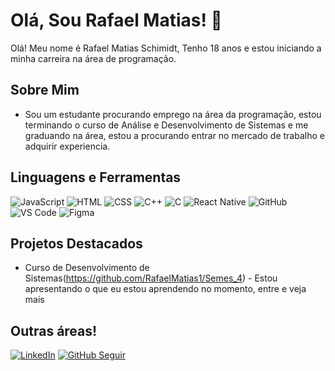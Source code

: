# Olá, Sou Rafael Matias! 👋

Olá! Meu nome é Rafael Matias Schimidt, Tenho 18 anos e estou iniciando a minha carreira na área de programação.


## Sobre Mim

 - Sou um estudante procurando emprego na área da programação, estou terminando o curso de Análise e Desenvolvimento de Sistemas e me graduando na área, estou a procurando entrar no mercado de trabalho e adquirir experiencia.

## Linguagens e Ferramentas

![JavaScript](https://img.shields.io/badge/-JavaScript-F7DF1E?style=flat&logo=javascript&logoColor=black)
![HTML](https://img.shields.io/badge/-HTML5-E34F26?style=flat&logo=html5&logoColor=white)
![CSS](https://img.shields.io/badge/-CSS3-1572B6?style=flat&logo=css3&logoColor=white)
![C++](https://img.shields.io/badge/-C%2B%2B-00599C?style=flat&logo=c%2B%2B&logoColor=white)
![C](https://img.shields.io/badge/-C-A8B9CC?style=flat&logo=c&logoColor=white)
![React Native](https://img.shields.io/badge/-ReactNative-0A2930?style=flat&logo=React&logoColor=2ECFF2)
![GitHub](https://img.shields.io/badge/-GitHub-181717?style=flat&logo=github&logoColor=white)
![VS Code](https://img.shields.io/badge/-VS%20Code-007ACC?style=flat&logo=visual-studio-code&logoColor=white)
![Figma](https://img.shields.io/badge/-Figma-F24E1E?style=flat&logo=figma&logoColor=white)






## Projetos Destacados

- Curso de Desenvolvimento de Sistemas(https://github.com/RafaelMatias1/Semes_4) - Estou apresentando o que eu estou aprendendo no momento, entre e veja mais 

## Outras áreas!

[![LinkedIn](https://img.shields.io/badge/-LinkedIn-0077B5?style=flat&logo=linkedin&logoColor=white)](https://www.linkedin.com/in/rafael-matias-schimidt-3200b424a/)
[![GitHub Seguir](https://img.shields.io/github/followers/LuigiInt1?label=Siga%20no%20GitHub&style=social)](https://github.com/RafaelMatias1)
